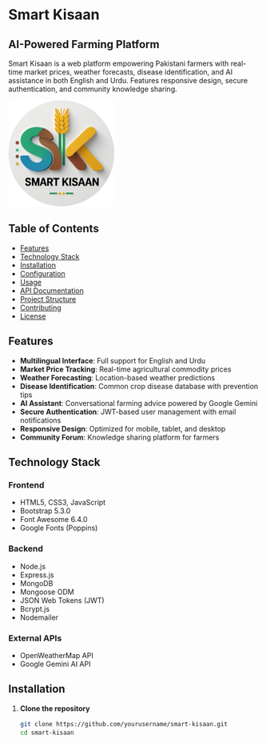 # Smart Kisaan

## AI-Powered Farming Platform

Smart Kisaan is a web platform empowering Pakistani farmers with real-time market prices, weather forecasts, disease identification, and AI assistance in both English and Urdu. Features responsive design, secure authentication, and community knowledge sharing.

![Smart Kisaan Logo](assets/images/logo.png)

## Table of Contents

- [Features](#features)
- [Technology Stack](#technology-stack)
- [Installation](#installation)
- [Configuration](#configuration)
- [Usage](#usage)
- [API Documentation](#api-documentation)
- [Project Structure](#project-structure)
- [Contributing](#contributing)
- [License](#license)

## Features

- **Multilingual Interface**: Full support for English and Urdu
- **Market Price Tracking**: Real-time agricultural commodity prices
- **Weather Forecasting**: Location-based weather predictions
- **Disease Identification**: Common crop disease database with prevention tips
- **AI Assistant**: Conversational farming advice powered by Google Gemini
- **Secure Authentication**: JWT-based user management with email notifications
- **Responsive Design**: Optimized for mobile, tablet, and desktop
- **Community Forum**: Knowledge sharing platform for farmers

## Technology Stack

### Frontend
- HTML5, CSS3, JavaScript
- Bootstrap 5.3.0
- Font Awesome 6.4.0
- Google Fonts (Poppins)

### Backend
- Node.js
- Express.js
- MongoDB
- Mongoose ODM
- JSON Web Tokens (JWT)
- Bcrypt.js
- Nodemailer

### External APIs
- OpenWeatherMap API
- Google Gemini AI API

## Installation

1. **Clone the repository**
   ```bash
   git clone https://github.com/yourusername/smart-kisaan.git
   cd smart-kisaan
